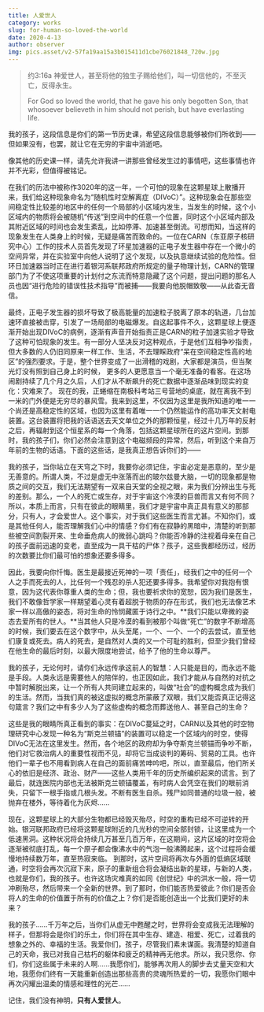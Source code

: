 ```yaml
---
title: 人爱世人
category: works
slug: for-human-so-loved-the-world
date: 2020-4-13
author: observer
img: pics.asset/v2-57fa19aa15a3b015411d1cbe76021848_720w.jpg
---
```


> 约3:16a 神爱世人，甚至将他的独生子赐给他们，叫一切信他的，不至灭亡，反得永生。
>
> <!-- end -->
>
> For God so loved the world, that he gave his only begotten Son, that whosoever believeth in him should not perish, but have everlasting life.

我的孩子，这段信息是你们的第一节历史课，希望这段信息能够被你们所收到——但如果没有，也罢，就让它在无穷的宇宙中消逝吧。

像其他的历史课一样，请先允许我讲一讲那些曾经发生过的事情吧，这些事情也许并不光彩，但值得被铭记。

在我们的历法中被称作3020年的这一年，一个可怕的现象在这颗星球上散播开来，我们给这种现象命名为“随机性时空解离症（DIVoC）”。这种现象会在那些空间稳定性比较差的地区中的任何一个局部的小区域内发生，当发生的时候，这个小区域内的物质将会被随机“传送”到空间中的任意一个位置，同时这个小区域内部及其附近区域的时间也会发生紊乱，比如停滞、加速甚至倒流。可想而知，当这样的现象发生在人类身上的时候，无疑是痛苦而致命的。一位在CARN（东亚原子核研究中心）工作的技术人员首先发现了环星加速器的正电子发生器中存在一个微小的空间异常，并在实验室中向他人说明了这个发现，以及执意继续试验的危险性。但环日加速器当时正在进行着银河系联邦政府所规定的量子物理计划，CARN的管理部门为了不使这项重要的计划付之东流而特意隐藏了这个问题，提出问题的那名人员也因“进行危险的错误性技术指导”而被捕——我要向他脱帽致敬——从此杳无音信。

最终，正电子发生器的损坏导致了极高能量的加速粒子脱离了原本的轨道，几台加速环直接被击穿，引发了一场局部的电磁爆发。自这起事件不久，这颗星球上便逐渐开始出现DIVoC的病例，逐渐有声音开始指责正是CARN的粒子加速实验才导致了这种可怕现象的发生。有一部分人坚决反对这种观点，于是他们互相争吵指责，但大多数的人仍旧同原来一样工作、生活，不去理睬政府“呆在空间稳定性高的地区”的强烈要求。于是，整个世界变成了一出滑稽的戏剧，大家都是演员，但当聚光灯没有照到自己身上的时候， 更多的人更愿意当一个毫无准备的看客。在这场闹剧持续了几个月之久后，人们才从不断飙升的死亡数据中逐渐品味到现实的变化：灾难来了。
现在的我，正蜷缩在南极科考站三号营地的桌底，就在离我不到一米的门外便是无穷尽的暴风雪。我来到这里，不仅因为这里是我所知道的唯一一个尚还是高稳定性的区域，也因为这里有着唯一一个仍然能运作的高功率天文射电装置。这台装置将把我的话语送去天文单位之外的那颗恒星，经过十几万年的反射之后，再辐射到这个恒星系的每一个角落，包括这颗星球所在的这片空间。到那时，我的孩子们，你们必然会注意到这个电磁频段的异常，然后，听到这个来自万年前的生物的话语。下面的这些话，是我真正想告诉你们的——

我的孩子，当你站立在天穹之下时，我要你必须记住，宇宙必定是恶意的，至少是无善意的。所谓人类，不过是虚无中涨落而出的玻尔兹曼大脑，一切的现象都是物质之间的交互，我们无法期望有一双来自天堂的全视之眼，来为我们分辨出生与死的差别。那么，一个人的死亡或生存，对于宇宙这个冷漠的巨兽而言又有何不同？所以，本质上而言，只有在彼此的眼睛里，我们才是宇宙中真正具有意义的那部分，只有人，才会爱世人。这个事实，对于我们这些医生而言尤甚。不知你们，或是其他任何人，能否理解我们心中的情感？你们有在寂静的黑暗中，清楚的听到那些被空间割裂开来、生命垂危病人的微弱心跳吗？你能否冷静的注视着母亲在自己的孩子面前迅速的变老，直至成为一具干枯的尸体？孩子，这些我都经历过，经历的次数要比你们最可怕的想象还要多得多。

因此，我要向你忏悔。医生是最接近死神的一项「责任」，经我们之中的任何一个人之手而死去的人，比任何一个残忍的杀人犯还要多得多。我希望你对我抱有恨意，因为这代表你尊重人类的生命；但，我也要祈求你的宽恕，因为我们是医生，我们不敢像哲学家一样期望着心灵有着超脱于物质的存在形式，我们也无法像艺术家一样以高傲的姿态，将对生命的怜悯藏匿于诗行之中。**我们只能以卑微的姿态去爱所有的世人。**当其他人只是冷漠的看到被那个叫做“死亡”的数字不断增高的时候，我们要去在这个数字中，从头至尾，一个、一个、一个的去尝试，直至他们康复或死去。病人的死去，是自然对人类的又一个可耻的胜利，但至少我们曾经在他生命的最后时刻，以最大限度地尝试，给予了他的生命以尊严。

我的孩子，无论何时，请你们永远传承这前人的智慧：人只能是目的，而永远不能是手段。人类永远是需要他人的陪伴的，也正因如此，我们才能从与自然的对抗之中暂时解脱出来，让一个所有人共同建立起来的，叫做“社会”的虚构概念成为我们的生活。然而，当我们真的被这虚拟的概念所蒙蔽了双眼，我们又能否真正记得这句箴言？我们之中有多少人为了这些虚构的概念而葬送他人、甚至自己的生命？

这些是我的眼睛所真正看到的事实：在DIVoC蔓延之时，CARN以及其他的时空物理研究中心发现一种名为“斯克兰顿锚”的装置可以稳定一个区域内的时空，使得DIVoC无法在这里发生。然而，各个地区的政府却为争夺斯克兰顿锚而争吵不断，他们对它救治病人的重要性视而不见，却将它当成谈判的筹码、贸易的工具。也许他们一辈子也不用看到病人在自己的面前痛苦呻吟吧，所以，直至最后，他们所关心的依旧是经济、政治、财产——这些人类用千年的历史所编织起来的谎言。到了最后，就连医院内部也无法被斯克兰顿锚覆盖，有时病人会凭空在我们的眼前消失，只留下一根手指或几根头发。不断有医生自杀。残尸如同普通的垃圾一般，被抛弃在楼外，等待着化为灰烬……

现在，这颗星球上的大部分生物都已经毁灭殆尽，时空的重构已经不可逆转的开始。银河联邦政府已经将这颗星球附近的几光秒的空间全部封锁，让这里成为一个低速黑洞。这种状况将会持续几万甚至几百万年，在这期间，这片区域的时空将会逐渐被彻底打乱，每一个原子都会像沸水中的气泡一般沸腾起来，这个过程将会缓慢地持续数万年，直至热寂来临。
到那时，这片空间将再次与外面的低熵区域联通，时空将会再次沉寂下来，原子的重新组合将会凝结出新的星球，与新的人类，也就是你们，我的孩子。也许这场灾难真的如同《创世纪》中的洪水一般，将一切冲刷殆尽，然后带来一个全新的世界。到了那时，你们能否热爱彼此？你们是否会将人的生命的价值置于所有的价值之上？你们是否能创造出一个比我们更好的未来？

我的孩子……千万年之后，当你们从虚无中甦醒之时，世界将会变成我无法理解的样子，但那将会是你们的乐土，你们将在其中生存、建造、相爱、死亡，过着我的想象之外的、幸福的生活。我爱你们，孩子，尽管我们素未谋面。我清楚的知道自己的天命，我已对我自己枯朽的躯体和疲乏的精神再无他求。所以，我只愿你、你们，你们这些属于未来的人啊……我愿你们，能够再次用人的脚步去丈量天空和大地，我愿你们终有一天能重新创造出那些高贵的灵魂所热爱的一切，我愿你们眼中再次闪耀出温柔的情感和理性的光芒……

记住，我们没有神明，**只有人爱世人**。